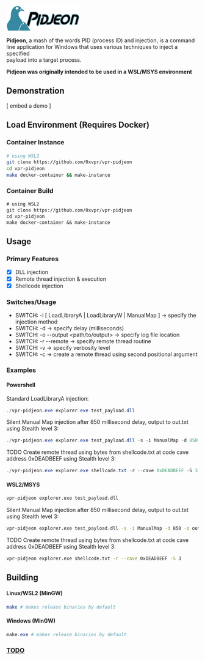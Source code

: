 <img src="./res/Banner.png"></img>

**Pidjeon**, a mash of the words PID (process ID) and injection, is a command  
line application for Windows that uses various techniques to inject a specified  
payload into a target process.  

**Pidjeon was originally intended to be used in a WSL/MSYS environment**

## Demonstration
[ embed a demo ]

## Load Environment (Requires Docker)
### Container Instance
```bash
# using WSL2
git clone https://github.com/0xvpr/vpr-pidjeon
cd vpr-pidjeon
make docker-container && make-instance
```
### Container Build
```
# using WSL2
git clone https://github.com/0xvpr/vpr-pidjeon
cd vpr-pidjeon
make docker-container && make-instance
```

## Usage
### Primary Features
- [x] DLL injection
- [x] Remote thread injection & execution
- [x] Shellcode injection

### Switches/Usage
- SWITCH: -i [ LoadLibraryA | LoadLibraryW | ManualMap ] -\> specify the injection method
- SWITCH: -d -> specify delay (milliseconds)
- SWITCH: -o --output \<path/to/output\> -\> specify log file location
- SWITCH: -r --remote -> specify remote thread routine
- SWITCH: -v -> specify verbosity level
- SWITCH: -c -> create a remote thread using second positional argument


### Examples
#### Powershell
Standard LoadLibraryA injection:
```powershell
./vpr-pidjeon.exe explorer.exe test_payload.dll
```
Silent Manual Map injection after 850 millisecond delay, output to out.txt using Stealth level 3:
```powershell
./vpr-pidjeon.exe explorer.exe test_payload.dll -s -i ManualMap -d 850 -o out.txt -S 3
```
TODO Create remote thread using bytes from shellcode.txt at code cave address 0xDEADBEEF using Stealth level 3:
```powershell
./vpr-pidjeon.exe explorer.exe shellcode.txt -r --cave 0xDEADBEEF -S 3
```
#### WSL2/MSYS
```bash
vpr-pidjeon explorer.exe test_payload.dll
```
Silent Manual Map injection after 850 millisecond delay, output to out.txt using Stealth level 3:
```bash
vpr-pidjeon explorer.exe test_payload.dll -s -i ManualMap -d 850 -o out.txt -S 3
```
TODO Create remote thread using bytes from shellcode.txt at code cave address 0xDEADBEEF using Stealth level 3:
```bash
vpr-pidjeon explorer.exe shellcode.txt -r --cave 0xDEADBEEF -S 3
```

## Building
#### Linux/WSL2 (MinGW)
```bash
make # makes release binaries by default
```

#### Windows (MinGW)
```powershell
make.exe # makes release binaries by default
```

### [TODO](TODO.md)
